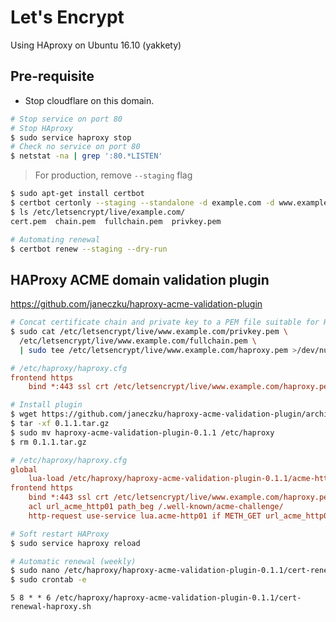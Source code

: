 # Let's Encrypt

Using HAproxy on Ubuntu 16.10 (yakkety)

## Pre-requisite
- Stop cloudflare on this domain.

```bash
# Stop service on port 80
# Stop HAproxy
$ sudo service haproxy stop
# Check no service on port 80
$ netstat -na | grep ':80.*LISTEN'
```

> For production, remove `--staging` flag

```bash
$ sudo apt-get install certbot 
$ certbot certonly --staging --standalone -d example.com -d www.example.com
$ ls /etc/letsencrypt/live/example.com/
cert.pem  chain.pem  fullchain.pem  privkey.pem

# Automating renewal
$ certbot renew --staging --dry-run 
```

## HAProxy ACME domain validation plugin

https://github.com/janeczku/haproxy-acme-validation-plugin

```bash
# Concat certificate chain and private key to a PEM file suitable for HAProxy
$ sudo cat /etc/letsencrypt/live/www.example.com/privkey.pem \
  /etc/letsencrypt/live/www.example.com/fullchain.pem \
  | sudo tee /etc/letsencrypt/live/www.example.com/haproxy.pem >/dev/null
```
```cfg
# /etc/haproxy/haproxy.cfg
frontend https
    bind *:443 ssl crt /etc/letsencrypt/live/www.example.com/haproxy.pem
```
```bash
# Install plugin
$ wget https://github.com/janeczku/haproxy-acme-validation-plugin/archive/0.1.1.tar.gz
$ tar -xf 0.1.1.tar.gz
$ sudo mv haproxy-acme-validation-plugin-0.1.1 /etc/haproxy
$ rm 0.1.1.tar.gz
```
```cfg
# /etc/haproxy/haproxy.cfg
global
    lua-load /etc/haproxy/haproxy-acme-validation-plugin-0.1.1/acme-http01-webroot.lua
frontend https
    bind *:443 ssl crt /etc/letsencrypt/live/www.example.com/haproxy.pem
    acl url_acme_http01 path_beg /.well-known/acme-challenge/
    http-request use-service lua.acme-http01 if METH_GET url_acme_http01
```
```bash
# Soft restart HAProxy
$ sudo service haproxy reload
```
```bash
# Automatic renewal (weekly)
$ sudo nano /etc/haproxy/haproxy-acme-validation-plugin-0.1.1/cert-renewal-haproxy.sh
$ sudo crontab -e
```
```
5 8 * * 6 /etc/haproxy/haproxy-acme-validation-plugin-0.1.1/cert-renewal-haproxy.sh
```

